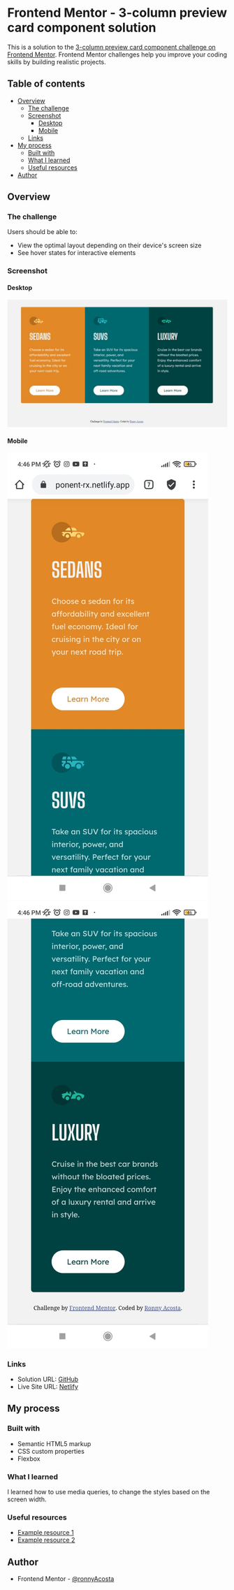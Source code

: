 # Frontend Mentor - 3-column preview card component solution

This is a solution to the [3-column preview card component challenge on Frontend Mentor](https://www.frontendmentor.io/challenges/3column-preview-card-component-pH92eAR2-). Frontend Mentor challenges help you improve your coding skills by building realistic projects. 

## Table of contents

- [Overview](#overview)
  - [The challenge](#the-challenge)
  - [Screenshot](#screenshot)
    - [Desktop](#desktop)
    - [Mobile](#mobile)
  - [Links](#links)
- [My process](#my-process)
  - [Built with](#built-with)
  - [What I learned](#what-i-learned)
  - [Useful resources](#useful-resources)
- [Author](#author)




## Overview

### The challenge

Users should be able to:

- View the optimal layout depending on their device's screen size
- See hover states for interactive elements

### Screenshot

#### Desktop
![](./screenshot.jpg)

#### Mobile
![](./mobileScreenshot1.jpeg)
![](./mobileScreenshot2.jpeg)


### Links

- Solution URL: [GitHub](https://github.com/ronnyAcosta/3-column-preview-card-component)
- Live Site URL: [Netlify](https://3-column-preview-card-component-rx.netlify.app/)

## My process

### Built with

- Semantic HTML5 markup
- CSS custom properties
- Flexbox


### What I learned

I learned how to use media queries, to change the styles based on the screen width.


### Useful resources

- [Example resource 1](https://developer.mozilla.org/en-US/docs/Web/CSS/Media_Queries/Using_media_queries)
- [Example resource 2](https://www.youtube.com/watch?v=abe1QaIlu5k)


## Author

- Frontend Mentor - [@ronnyAcosta](https://www.frontendmentor.io/profile/ronnyAcosta)

